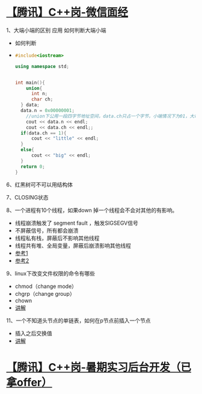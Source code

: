 # [【腾讯】C++岗-微信面经](https://www.iamshuaidi.com/2855.html)

1、大端小端的区别 应用 如何判断大端小端

- 如何判断

- ```cpp
  #include<iostream>
  
  using namespace std;
  
  
  int main(){
      union{
  		int n;
  		char ch;
  	} data;
  	data.n = 0x00000001; 
      //union下公用一段四字节地址空间，data.ch只占一个字节，小端情况下为01，大端情况为00
      cout << data.n << endl;
      cout << data.ch << endl;;
  	if(data.ch == 1){
  		cout << "little" << endl;
  	}
  	else{
  		cout << "big" << endl;
  	}
  	return 0;
  }
  ```

6、红黑树可不可以用结构体

7、CLOSING状态

8、一个进程有10个线程，如果down 掉一个线程会不会对其他的有影响。

- 线程崩溃触发了 segment fault ，触发SIGSEGV信号
- 不屏蔽信号，所有都会崩溃
- 线程私有栈，屏蔽后不影响其他线程
- 线程共有堆、全局变量，屏蔽后崩溃影响其他线程
- [参考1](https://blog.csdn.net/itworld123/article/details/104981958/)
- [参考2](https://www.zhihu.com/question/22397613/answer/1001161796)

9、linux下改变文件权限的命令有哪些

- chmod（change mode）
- chgrp（change group）
- chown
- [讲解](https://www.cnblogs.com/cwwmmv/p/10535175.html)

11、一个不知道头节点的单链表，如何在p节点前插入一个节点

- 插入之后交换值
- [讲解](https://blog.csdn.net/yu876876/article/details/80587175)

# [【腾讯】C++岗-暑期实习后台开发（已拿offer）](https://www.iamshuaidi.com/2857.html)







